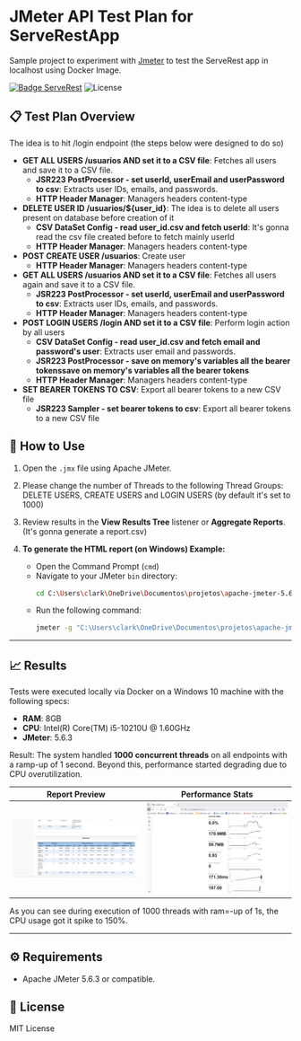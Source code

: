 # JMeter API Test Plan for ServeRestApp

Sample project to experiment with [Jmeter](https://jmeter.apache.org/) to test the ServeRest app in localhost using Docker Image.

[![Badge ServeRest](https://img.shields.io/badge/API-ServeRest-green)](https://github.com/ServeRest/ServeRest/)
![License](https://img.shields.io/badge/license-MIT-blue)


## 📋 Test Plan Overview

The idea is to hit /login endpoint (the steps below were designed to do so)

- **GET ALL USERS /usuarios AND set it to a CSV file**: Fetches all users and save it to a CSV file.
  - **JSR223 PostProcessor - set userId, userEmail and userPassword to csv**: Extracts user IDs, emails, and passwords.
  - **HTTP Header Manager**: Managers headers content-type
- **DELETE USER ID /usuarios/${user_id}**: The idea is to delete all users present on database before creation of it
  - **CSV DataSet Config - read user_id.csv and fetch userId**: It's gonna read the csv file created before to fetch mainly userId
  - **HTTP Header Manager**: Managers headers content-type
- **POST CREATE USER /usuarios**: Create user
  - **HTTP Header Manager**: Managers headers content-type
- **GET ALL USERS /usuarios AND set it to a CSV file**: Fetches all users again and save it to a CSV file.
  - **JSR223 PostProcessor - set userId, userEmail and userPassword to csv**: Extracts user IDs, emails, and passwords.
  - **HTTP Header Manager**: Managers headers content-type
- **POST LOGIN USERS /login AND set it to a CSV file**: Perform login action by all users
  - **CSV DataSet Config - read user_id.csv and fetch email and password's user**: Extracts user email and passwords.
  - **JSR223 PostProcessor - save on memory's variables all the bearer tokenssave on memory's variables all the bearer tokens**
  - **HTTP Header Manager**: Managers headers content-type
- **SET BEARER TOKENS TO CSV**: Export all bearer tokens to a new CSV file
  - **JSR223 Sampler - set bearer tokens to csv**: Export all bearer tokens to a new CSV file

## 🧪 How to Use

1. Open the `.jmx` file using Apache JMeter.
2. Please change the number of Threads to the following Thread Groups: DELETE USERS, CREATE USERS and LOGIN USERS (by default it's set to 1000)
3. Review results in the **View Results Tree** listener or **Aggregate Reports**. (It's gonna generate a report.csv)
4. **To generate the HTML report (on Windows) Example:**

   - Open the Command Prompt (`cmd`)
   - Navigate to your JMeter `bin` directory:
     ```bash
     cd C:\Users\clark\OneDrive\Documentos\projetos\apache-jmeter-5.6.3\apache-jmeter-5.6.3\bin
     ```
   - Run the following command:
     ```bash
     jmeter -g "C:\Users\clark\OneDrive\Documentos\projetos\apache-jmeter-5.6.3\report.csv" -o "C:\Users\clark\OneDrive\Documentos\projetos\apache-jmeter-5.6.3\report\report.html"
     ```
---

## 📈 Results

Tests were executed locally via Docker on a Windows 10 machine with the following specs:

- **RAM**: 8GB  
- **CPU**: Intel(R) Core(TM) i5-10210U @ 1.60GHz  
- **JMeter**: 5.6.3

Result: The system handled **1000 concurrent threads** on all endpoints with a ramp-up of 1 second. Beyond this, performance started degrading due to CPU overutilization.

| Report Preview            | Performance Stats            |
|---------------------------|------------------------------|
| ![Report HTML](assets/report.png) | ![Execution](assets/performance_stats_1000users.png) |

As you can see during execution of 1000 threads with ram=-up of 1s, the CPU usage got it spike to 150%.

---

## ⚙️ Requirements

- Apache JMeter 5.6.3 or compatible.

## 📄 License

MIT License
